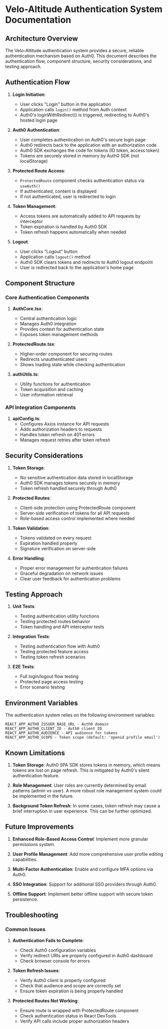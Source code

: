 # Velo-Altitude Authentication System Documentation

## Architecture Overview

The Velo-Altitude authentication system provides a secure, reliable authentication mechanism based on Auth0. This document describes the authentication flow, component structure, security considerations, and testing approach.

## Authentication Flow

1. **Login Initiation**:
   - User clicks "Login" button in the application
   - Application calls `login()` method from Auth context
   - Auth0's loginWithRedirect() is triggered, redirecting to Auth0's hosted login page

2. **Auth0 Authentication**:
   - User completes authentication on Auth0's secure login page
   - Auth0 redirects back to the application with an authorization code
   - Auth0 SDK exchanges the code for tokens (ID token, access token)
   - Tokens are securely stored in memory by Auth0 SDK (not localStorage)

3. **Protected Route Access**:
   - `ProtectedRoute` component checks authentication status via `useAuth()`
   - If authenticated, content is displayed
   - If not authenticated, user is redirected to login

4. **Token Management**:
   - Access tokens are automatically added to API requests by interceptor
   - Token expiration is handled by Auth0 SDK
   - Token refresh happens automatically when needed

5. **Logout**:
   - User clicks "Logout" button
   - Application calls `logout()` method
   - Auth0 SDK clears tokens and redirects to Auth0 logout endpoint
   - User is redirected back to the application's home page

## Component Structure

### Core Authentication Components

1. **AuthCore.tsx**:
   - Central authentication logic
   - Manages Auth0 integration
   - Provides context for authentication state
   - Exposes token management methods

2. **ProtectedRoute.tsx**:
   - Higher-order component for securing routes
   - Redirects unauthenticated users
   - Shows loading state while checking authentication

3. **authUtils.ts**:
   - Utility functions for authentication
   - Token acquisition and caching
   - User information retrieval

### API Integration Components

1. **apiConfig.ts**:
   - Configures Axios instance for API requests
   - Adds authorization headers to requests
   - Handles token refresh on 401 errors
   - Manages request retries after token refresh

## Security Considerations

1. **Token Storage**:
   - No sensitive authentication data stored in localStorage
   - Auth0 SDK manages tokens securely in memory
   - Token refresh handled securely through Auth0

2. **Protected Routes**:
   - Client-side protection using ProtectedRoute component
   - Server-side verification of tokens for all API requests
   - Role-based access control implemented where needed

3. **Token Validation**:
   - Tokens validated on every request
   - Expiration handled properly
   - Signature verification on server-side

4. **Error Handling**:
   - Proper error management for authentication failures
   - Graceful degradation on network issues
   - Clear user feedback for authentication problems

## Testing Approach

1. **Unit Tests**:
   - Testing authentication utility functions
   - Testing protected routes behavior
   - Token handling and API interceptor tests

2. **Integration Tests**:
   - Testing authentication flow with Auth0
   - Testing protected feature access
   - Testing token refresh scenarios

3. **E2E Tests**:
   - Full login/logout flow testing
   - Protected page access testing
   - Error scenario testing

## Environment Variables

The authentication system relies on the following environment variables:

```
REACT_APP_AUTH0_ISSUER_BASE_URL - Auth0 domain
REACT_APP_AUTH0_CLIENT_ID - Auth0 client ID
REACT_APP_AUTH0_AUDIENCE - API audience for tokens
REACT_APP_AUTH0_SCOPE - Token scope (default: 'openid profile email')
```

## Known Limitations

1. **Token Storage**: Auth0 SPA SDK stores tokens in memory, which means tokens are lost on page refresh. This is mitigated by Auth0's silent authentication feature.

2. **Role Management**: User roles are currently determined by email patterns (admin vs user). A more robust role management system could be implemented in the future.

3. **Background Token Refresh**: In some cases, token refresh may cause a brief interruption in user experience. This can be further optimized.

## Future Improvements

1. **Enhanced Role-Based Access Control**: Implement more granular permissions system.

2. **User Profile Management**: Add more comprehensive user profile editing capabilities.

3. **Multi-Factor Authentication**: Enable and configure MFA options via Auth0.

4. **SSO Integration**: Support for additional SSO providers through Auth0.

5. **Offline Support**: Implement better offline support with secure token persistence.

## Troubleshooting

### Common Issues

1. **Authentication Fails to Complete**:
   - Check Auth0 configuration variables
   - Verify redirect URIs are properly configured in Auth0 dashboard
   - Check browser console for errors

2. **Token Refresh Issues**:
   - Verify Auth0 client is properly configured
   - Check that audience and scope are correctly set
   - Ensure token expiration is being properly handled

3. **Protected Routes Not Working**:
   - Ensure route is wrapped with ProtectedRoute component
   - Check authentication status in React DevTools
   - Verify API calls include proper authorization headers

